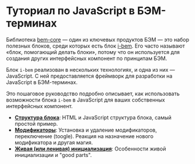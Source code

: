 # Туториал по JavaScript в БЭМ-терминах

Библиотека [bem-core](https://github.com/bem/bem-core) — один из ключевых
продуктов БЭМ — это набор полезных блоков, среди которых есть блок
[i-bem](https://github.com/bem/bem-core/tree/v1/common.blocks/i-bem).
Его часто называют «блок, помогающий делать блоки», потому что он используется
для создания других интерфейсных компонент по принципам БЭМ.

Блок `i-bem` реализован в нескольких технологиях, и одна из них — JavaScript. С
ней предоставляется фреймворк для разработки на JavaScript в БЭМ-терминах.

Это пошаговое руководство подробно описывает, как использовать возможности блока `i-bem` в
JavaScript для ваших собственных интерфейсных компонент.

 * [**Структура блока**](tutorials/bem-js-tutorial/01-Block-structure/01-Block-structure.ru.md): HTML и
JavaScript структура блока, самый простой пример.
 * [**Модификаторы**](tutorials/bem-js-tutorial/02-Modifiers/02-Modifiers.ru.md): Установка и удаление
модификаторов, переключение (toogle). Реакция на назначение нового модификатора
и другая магия.
 * [**Живая (или ленивая) инициализация**](tutorials/bem-js-tutorial/03-Live-initialization/03-Live-initialization.ru.md):
Особенности живой инициализации и "good parts".
